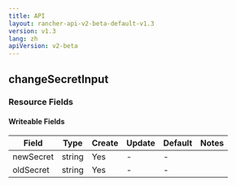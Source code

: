 ```yaml
---
title: API
layout: rancher-api-v2-beta-default-v1.3
version: v1.3
lang: zh
apiVersion: v2-beta
---
```


## changeSecretInput



### Resource Fields

#### Writeable Fields

Field | Type | Create | Update | Default | Notes
---|---|---|---|---|---
newSecret | string | Yes | - | - | 
oldSecret | string | Yes | - | - | 



<br>
